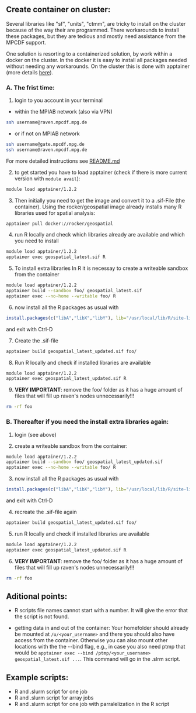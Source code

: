 ## Create container on cluster:

Several libraries like "sf", "units", "ctmm", are tricky to install on the cluster because of the way their are programmed. There workarounds to install these packages, but they are tedious and mostly need assistance from the MPCDF support.

One solution is resorting to a containerized solution, by work within a docker on the cluster. In the docker it is easy to install all packages needed without needing any workarounds. On the cluster this is done with apptainer (more details [here](https://docs.mpcdf.mpg.de/doc/computing/software/containers.html)). 


### A. The frist time:

1. login to you account in your terminal 
- within the MPIAB network (also via VPN)
```sh
ssh username@raven.mpcdf.mpg.de
```
- or if not on MPIAB network
```sh
ssh username@gate.mpcdf.mpg.de
ssh username@raven.mpcdf.mpg.de
```
For more detailed instructions see [README.md](README.md)

2.  to get started you have to load apptainer (check if there is more current version with `module avail`):

```sh
module load apptainer/1.2.2
```


3. Then initially you need to get the image and convert it to a .sif-File (the container). Using the rocker/geospatial image already installs many R libraries used for spatial analysis:
```sh
apptainer pull docker://rocker/geospatial
```

4. run R locally and check which libraries already are available and which you need to install
```sh
module load apptainer/1.2.2
apptainer exec geospatial_latest.sif R
```

5. To install extra libraries In R it is necessay to create a writeable sandbox from the container 
```sh
module load apptainer/1.2.2
apptainer build --sandbox foo/ geospatial_latest.sif
apptainer exec --no-home --writable foo/ R
```

6. now install all the R packages as usual with 
```r
install.packages(c("libA","libX","libY"), lib="/usr/local/lib/R/site-library", dependencies=T)
```
and exit with Ctrl-D


7. Create the .sif-file 
```sh
apptainer build geospatial_latest_updated.sif foo/
```

8. Run R locally and check if installed libraries are available
```sh
module load apptainer/1.2.2
apptainer exec geospatial_latest_updated.sif R
```
9. **VERY IMPORTANT**: remove the foo/ folder as it has a huge amount of files that will fill up raven's nodes unnecessarily!!!
```sh
rm -rf foo
```


### B. Thereafter if you need the install extra libraries again:

1. login (see above)

2. create a writeable sandbox from the container:
```sh
module load apptainer/1.2.2
apptainer build --sandbox foo/ geospatial_latest_updated.sif
apptainer exec --no-home --writable foo/ R
```

3. now install all the R packages as usual with 
```r
install.packages(c("libA","libX","libY"), lib="/usr/local/lib/R/site-library", dependencies=T)
```
and exit with Ctrl-D


4. recreate the .sif-file again
```sh
apptainer build geospatial_latest_updated.sif foo/
```
5. run R locally  and check if installed libraries are available
```sh
module load apptainer/1.2.2
apptainer exec geospatial_latest_updated.sif R
```
6. **VERY IMPORTANT**: remove the foo/ folder as it has a huge amount of files that will fill up raven's nodes unnecessarily!!!
```sh
rm -rf foo
```


## Aditional points:
- R scripts file names cannot start with a number. It will give the error that the script is not found.

- getting data in and out of the container: Your homefolder should already be mounted at `/u/<your_username>` and there you should also have access from the container. Otherwise you can also mount other locations with the the --bind flag, e.g., in case you also need ptmp that would be
`apptainer exec --bind /ptmp/<your_username> geospatial_latest.sif ...`. This command will go in the .slrm script.

## Example scripts:
- R and .slurm script for one job
- R and .slurm script for array jobs
- R and .slurm script for one job with parralelization in the R script
